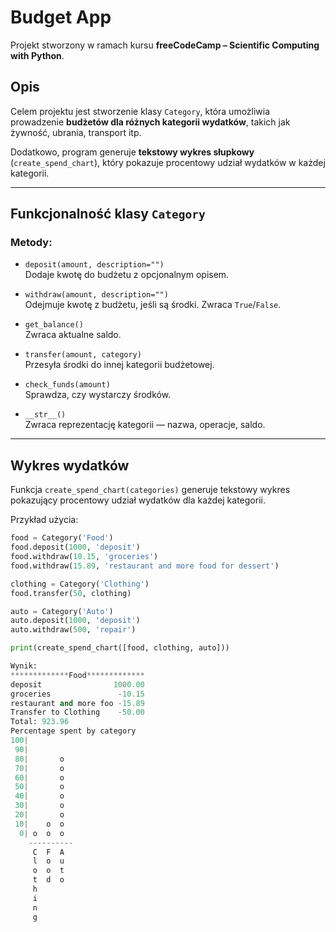 # Budget App

Projekt stworzony w ramach kursu **freeCodeCamp – Scientific Computing with Python**.

## Opis

Celem projektu jest stworzenie klasy `Category`, która umożliwia prowadzenie **budżetów dla różnych kategorii wydatków**, takich jak żywność, ubrania, transport itp. 

Dodatkowo, program generuje **tekstowy wykres słupkowy** (`create_spend_chart`), który pokazuje procentowy udział wydatków w każdej kategorii.

---

## Funkcjonalność klasy `Category`

### Metody:

- `deposit(amount, description="")`  
  Dodaje kwotę do budżetu z opcjonalnym opisem.

- `withdraw(amount, description="")`  
  Odejmuje kwotę z budżetu, jeśli są środki. Zwraca `True`/`False`.

- `get_balance()`  
  Zwraca aktualne saldo.

- `transfer(amount, category)`  
  Przesyła środki do innej kategorii budżetowej.

- `check_funds(amount)`  
  Sprawdza, czy wystarczy środków.

- `__str__()`  
  Zwraca reprezentację kategorii — nazwa, operacje, saldo.

---

## Wykres wydatków

Funkcja `create_spend_chart(categories)` generuje tekstowy wykres pokazujący procentowy udział wydatków dla każdej kategorii.

Przykład użycia:

```python
food = Category('Food')
food.deposit(1000, 'deposit')
food.withdraw(10.15, 'groceries')
food.withdraw(15.89, 'restaurant and more food for dessert')

clothing = Category('Clothing')
food.transfer(50, clothing)

auto = Category('Auto')
auto.deposit(1000, 'deposit')
auto.withdraw(500, 'repair')

print(create_spend_chart([food, clothing, auto]))

Wynik:
*************Food*************
deposit                1000.00
groceries               -10.15
restaurant and more foo -15.89
Transfer to Clothing    -50.00
Total: 923.96
Percentage spent by category
100|          
 90|          
 80|       o   
 70|       o  
 60|       o   
 50|       o   
 40|       o   
 30|       o   
 20|       o   
 10|    o  o  
  0| o  o  o  
    ----------
     C  F  A  
     l  o  u  
     o  o  t  
     t  d  o  
     h        
     i        
     n        
     g        

